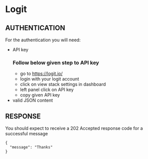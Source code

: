 
# **Logit**


## **AUTHENTICATION**

For the authentication you will need:
- API key
  ### Follow below given step to API key
  - go to https://logit.io/ 
  - login with your logit account
  - click on view stack settings in dashboard
  - left panel click on API key 
  - copy given API key
- valid JSON content


## **RESPONSE**
You should expect to receive a 202 Accepted response code for a successful message
```
{
  "message": "Thanks"
}
```

